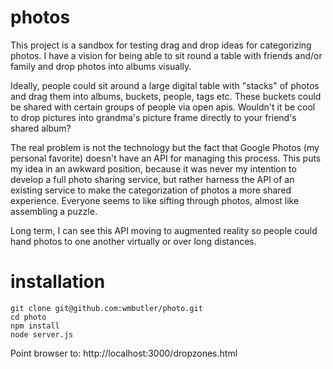 # photos

This project is a sandbox for testing drag and drop ideas for categorizing photos. I have a vision for being able to sit round a table with friends and/or family and drop photos into albums visually.

Ideally, people could sit around a large digital table with "stacks" of photos and drag them into albums, buckets, people, tags etc. These buckets could be shared with certain groups of people via open apis. Wouldn't it be cool to drop pictures into grandma's picture frame directly to your friend's shared album?

The real problem is not the technology but the fact that Google Photos (my personal favorite) doesn't have an API for managing this process. This puts my idea in an awkward position, because it was never my intention to develop a full photo sharing service, but rather harness the API of an existing service to make the categorization of photos a more shared experience. Everyone seems to like sifting through photos, almost like assembling a puzzle.

Long term, I can see this API moving to augmented reality so people could hand photos to one another virtually or over long distances.

# installation

```
git clone git@github.com:wmbutler/photo.git
cd photo
npm install
node server.js
```

Point browser to: http://localhost:3000/dropzones.html
